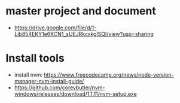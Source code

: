 # master project and document

- https://drive.google.com/file/d/1-Lib854EKY1e6KCN1_sUEJRkcxkglSQI/view?usp=sharing

# Install tools

- install nvm: https://www.freecodecamp.org/news/node-version-manager-nvm-install-guide/
- https://github.com/coreybutler/nvm-windows/releases/download/1.1.11/nvm-setup.exe